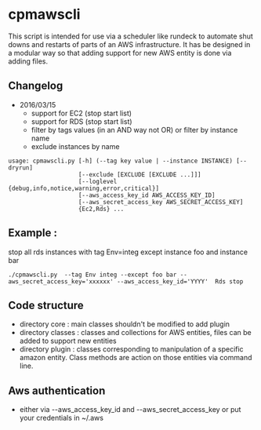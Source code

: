 # cpmawscli
This script is intended for use via a scheduler like rundeck to automate shut downs and restarts of parts of an AWS infrastructure.
It has be designed in a modular way so that adding support for new AWS entity is done via adding files.

## Changelog

* 2016/03/15 
  * support for EC2 (stop start list)
  * support for RDS (stop start list)
  * filter by tags values (in an AND way not OR) or filter by instance name
  * exclude instances by name

```
usage: cpmawscli.py [-h] (--tag key value | --instance INSTANCE) [--dryrun]
                    [--exclude [EXCLUDE [EXCLUDE ...]]]
                    [--loglevel {debug,info,notice,warning,error,critical}]
                    [--aws_access_key_id AWS_ACCESS_KEY_ID]
                    [--aws_secret_access_key AWS_SECRET_ACCESS_KEY]
                    {Ec2,Rds} ...
```

## Example :
stop all rds instances with tag Env=integ except instance foo and instance bar
```
./cpmawscli.py  --tag Env integ --except foo bar --aws_secret_access_key='xxxxxx' --aws_access_key_id='YYYY'  Rds stop
```

## Code structure
* directory core : main classes shouldn't be modified to add plugin 
* directory classes : classes and collections for AWS entities, files can be added to support new entities
* directory plugin : classes corresponding to manipulation of a specific amazon entity. Class methods are action on those entities via command line.

## Aws authentication
* either via --aws_access_key_id and --aws_secret_access_key or put your credentials in ~/.aws
